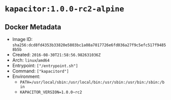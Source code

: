 # `kapacitor:1.0.0-rc2-alpine`

## Docker Metadata

- Image ID: `sha256:dcd8fd4353b33820e5803bc1a08a7017726e6fd036a27f9c5efc517f94858b5b`
- Created: `2016-08-30T21:58:56.982631036Z`
- Arch: `linux`/`amd64`
- Entrypoint: `["/entrypoint.sh"]`
- Command: `["kapacitord"]`
- Environment:
  - `PATH=/usr/local/sbin:/usr/local/bin:/usr/sbin:/usr/bin:/sbin:/bin`
  - `KAPACITOR_VERSION=1.0.0~rc2`
